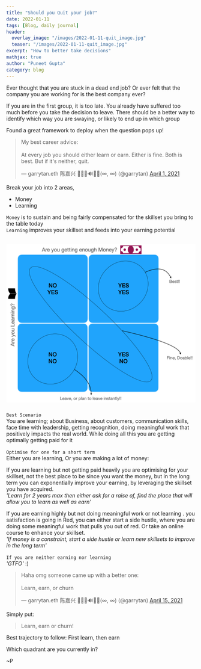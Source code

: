 ```yaml
---
title: "Should you Quit your job?"
date: 2022-01-11
tags: [Blog, daily journal]
header:
  overlay_image: "/images/2022-01-11-quit_image.jpg"
  teaser: "/images/2022-01-11-quit_image.jpg"
excerpt: "How to better take decisions"
mathjax: true
author: "Puneet Gupta"
category: blog
---
```


Ever thought that you are stuck in a dead end job? Or ever felt that the company you are working for is the best company ever?

If you are in the first group, it is too late. You already have suffered too much before you take the decision to leave. There should be a better way to identify which way you are swaying, or likely to end up in which group

Found a great framework to deploy when the question pops up!

<blockquote class="twitter-tweet"><p lang="en" dir="ltr">My best career advice:<br><br>At every job you should either learn or earn. Either is fine. Both is best. But if it&#39;s neither, quit.</p>&mdash; garrytan.eth 陈嘉兴 🥑🌐🦇🔊🍌🔺(∞, ∞) (@garrytan) <a href="https://twitter.com/garrytan/status/1377661970178973696?ref_src=twsrc%5Etfw">April 1, 2021</a></blockquote> <script async src="https://platform.twitter.com/widgets.js" charset="utf-8"></script>

Break your job into 2 areas,
* Money
* Learning

`Money` is to sustain and being fairly compensated for the skillset you bring to the table today <br />
`Learning` improves your skillset and feeds into your earning potential

![Two by two framework!](/images/2022-01-11-2by2.png "Two by two framework")
---

`Best Scenario` <br />
You are learning; about Business, about customers, communication skills, face time with leadership, getting recognition, doing meaningful work that positively impacts the real world.
While doing all this you are getting optimally getting paid for it

`Optimise for one for a short term` <br />
Either you are learning, Or you are making a lot of money:

If you are learning but not getting paid heavily you are optimising for your skillset, not the best place to be since you want the money, but in the long term you can exponentially improve your earning, by leveraging the skillset you have acquired. <br />
*'Learn for 2 years max then either ask for a raise of, find the place that will allow you to learn as well as earn'*

If you are earning highly but not doing meaningful work or not learning . you satisfaction is going in Red, you can either start a side hustle, where you are doing some meaningful work that pulls you out of red. Or take an online course to enhance your skillset. <br />
*'If money is a constraint, start a side hustle or learn new skillsets to improve in the long term'*

`If you are neither earning nor learning` <br />
*'GTFO'* :)

<blockquote class="twitter-tweet"><p lang="en" dir="ltr">Haha omg someone came up with a better one:<br><br>Learn, earn, or churn</p>&mdash; garrytan.eth 陈嘉兴 🥑🌐🦇🔊🍌🔺(∞, ∞) (@garrytan) <a href="https://twitter.com/garrytan/status/1382773782155124738?ref_src=twsrc%5Etfw">April 15, 2021</a></blockquote> <script async src="https://platform.twitter.com/widgets.js" charset="utf-8"></script>

Simply put:
>Learn, earn or churn!

Best trajectory to follow:
First learn, then earn

Which quadrant are you currently in?

~P

<!-- references -->
<!-- https://www.forbes.com/sites/hvmacarthur/2019/02/19/top-tips-for-deciding-whether-its-really-time-to-quit-your-job/?sh=56a503fe5147 -->
<!-- https://www.youtube.com/watch?v=eLelgy5zRv4&ab_channel=GarryTan -->
<!-- https://www.leapfrogbi.com/analytics-professionals-know-when-to-quit/ -->
